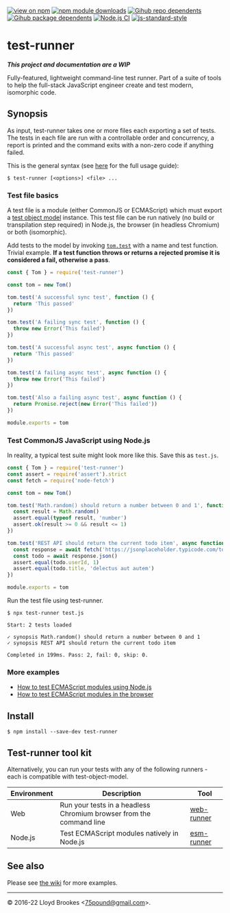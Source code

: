 [![view on npm](https://badgen.net/npm/v/test-runner)](https://www.npmjs.org/package/test-runner)
[![npm module downloads](https://badgen.net/npm/dt/test-runner)](https://www.npmjs.org/package/test-runner)
[![Gihub repo dependents](https://badgen.net/github/dependents-repo/test-runner-js/test-runner)](https://github.com/test-runner-js/test-runner/network/dependents?dependent_type=REPOSITORY)
[![Gihub package dependents](https://badgen.net/github/dependents-pkg/test-runner-js/test-runner)](https://github.com/test-runner-js/test-runner/network/dependents?dependent_type=PACKAGE)
[![Node.js CI](https://github.com/test-runner-js/test-runner/actions/workflows/node.js.yml/badge.svg)](https://github.com/test-runner-js/test-runner/actions/workflows/node.js.yml)
[![js-standard-style](https://img.shields.io/badge/code%20style-standard-brightgreen.svg)](https://github.com/feross/standard)

# test-runner

***This project and documentation are a WIP***

Fully-featured, lightweight command-line test runner. Part of a suite of tools to help the full-stack JavaScript engineer create and test modern, isomorphic code.

## Synopsis

As input, test-runner takes one or more files each exporting a set of tests. The tests in each file are run with a controllable order and concurrency, a report is printed and the command exits with a non-zero code if anything failed.

This is the general syntax (see [here](https://github.com/test-runner-js/test-runner/wiki/test-runner-command-line-options) for the full usage guide):

```
$ test-runner [<options>] <file> ...
```

### Test file basics

A test file is a module (either CommonJS or ECMAScript) which must export a [test object model](https://github.com/test-runner-js/test-object-model) instance. This test file can be run natively (no build or transpilation step required) in Node.js, the browser (in headless Chromium) or both (isomorphic).

Add tests to the model by invoking [`tom.test`](https://github.com/test-runner-js/test-object-model/blob/master/docs/API.md#module_test-object-model--Tom+test) with a name and test function. Trivial example. **If a test function throws or returns a rejected promise it is considered a fail, otherwise a pass**.

```js
const { Tom } = require('test-runner')

const tom = new Tom()

tom.test('A successful sync test', function () {
  return 'This passed'
})

tom.test('A failing sync test', function () {
  throw new Error('This failed')
})

tom.test('A successful async test', async function () {
  return 'This passed'
})

tom.test('A failing async test', async function () {
  throw new Error('This failed')
})

tom.test('Also a failing async test', async function () {
  return Promise.reject(new Error('This failed'))
})

module.exports = tom
```

### Test CommonJS JavaScript using Node.js

In reality, a typical test suite might look more like this. Save this as `test.js`.

```js
const { Tom } = require('test-runner')
const assert = require('assert').strict
const fetch = require('node-fetch')

const tom = new Tom()

tom.test('Math.random() should return a number between 0 and 1', function () {
  const result = Math.random()
  assert.equal(typeof result, 'number')
  assert.ok(result >= 0 && result <= 1)
})

tom.test('REST API should return the current todo item', async function () {
  const response = await fetch('https://jsonplaceholder.typicode.com/todos/1')
  const todo = await response.json()
  assert.equal(todo.userId, 1)
  assert.equal(todo.title, 'delectus aut autem')
})

module.exports = tom
```

Run the test file using test-runner.

```
$ npx test-runner test.js

Start: 2 tests loaded

✓ synopsis Math.random() should return a number between 0 and 1
✓ synopsis REST API should return the current todo item

Completed in 199ms. Pass: 2, fail: 0, skip: 0.
```

### More examples

* [How to test ECMAScript modules using Node.js](https://github.com/test-runner-js/test-runner/wiki/How-to-test-ECMAScript-modules-using-Node.js)
* [How to test ECMAScript modules in the browser](https://github.com/test-runner-js/test-runner/wiki/How-to-test-ECMAScript-modules-in-the-browser)


## Install

```
$ npm install --save-dev test-runner
```

## Test-runner tool kit

Alternatively, you can run your tests with any of the following runners - each is compatible with test-object-model.

| Environment  | Description                          | Tool          |
| -----------  | ------------------------             | ------------- |
| Web          | Run your tests in a headless Chromium browser from the command line | [web-runner](https://github.com/test-runner-js/web-runner)    |
| Node.js | Test ECMAScript modules natively in Node.js | [esm-runner](https://github.com/test-runner-js/esm-runner) |

## See also

Please see [the wiki](https://github.com/test-runner-js/test-runner/wiki) for more examples.

* * *

&copy; 2016-22 Lloyd Brookes \<75pound@gmail.com\>.
